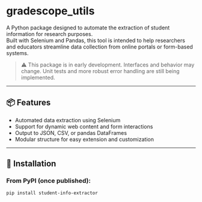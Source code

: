 # gradescope_utils
A Python package designed to automate the extraction of student information for research purposes.  
Built with Selenium and Pandas, this tool is intended to help researchers and educators streamline data collection from online portals or form-based systems.

> ⚠️ This package is in early development. Interfaces and behavior may change. Unit tests and more robust error handling are still being implemented.

---

## 📦 Features

- Automated data extraction using Selenium
- Support for dynamic web content and form interactions
- Output to JSON, CSV, or pandas DataFrames
- Modular structure for easy extension and customization

---

## 🔧 Installation

### From PyPI (once published):

```bash
pip install student-info-extractor
